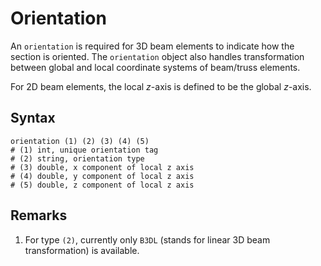 # Orientation

An `orientation` is required for 3D beam elements to indicate how the section is oriented. The `orientation` object also handles transformation between global and local coordinate systems of beam/truss elements.

For 2D beam elements, the local $z$-axis is defined to be the global $z$-axis.

## Syntax

```
orientation (1) (2) (3) (4) (5)
# (1) int, unique orientation tag
# (2) string, orientation type
# (3) double, x component of local z axis
# (4) double, y component of local z axis
# (5) double, z component of local z axis
```

## Remarks

1. For type `(2)`, currently only `B3DL` (stands for linear 3D beam transformation) is available.

